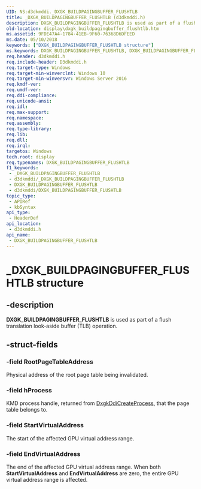 ```yaml
---
UID: NS:d3dkmddi._DXGK_BUILDPAGINGBUFFER_FLUSHTLB
title: _DXGK_BUILDPAGINGBUFFER_FLUSHTLB (d3dkmddi.h)
description: DXGK_BUILDPAGINGBUFFER_FLUSHTLB is used as part of a flush translation look-aside buffer (TLB) operation.
old-location: display\dxgk_buildpagingbuffer_flushtlb.htm
ms.assetid: 9FDE47A4-1784-41EB-9F60-76368D6DFEED
ms.date: 05/10/2018
keywords: ["DXGK_BUILDPAGINGBUFFER_FLUSHTLB structure"]
ms.keywords: DXGK_BUILDPAGINGBUFFER_FLUSHTLB, DXGK_BUILDPAGINGBUFFER_FLUSHTLB structure [Display Devices], _DXGK_BUILDPAGINGBUFFER_FLUSHTLB, d3dkmddi/DXGK_BUILDPAGINGBUFFER_FLUSHTLB, display.dxgk_buildpagingbuffer_flushtlb
req.header: d3dkmddi.h
req.include-header: D3dkmddi.h
req.target-type: Windows
req.target-min-winverclnt: Windows 10
req.target-min-winversvr: Windows Server 2016
req.kmdf-ver: 
req.umdf-ver: 
req.ddi-compliance: 
req.unicode-ansi: 
req.idl: 
req.max-support: 
req.namespace: 
req.assembly: 
req.type-library: 
req.lib: 
req.dll: 
req.irql: 
targetos: Windows
tech.root: display
req.typenames: DXGK_BUILDPAGINGBUFFER_FLUSHTLB
f1_keywords:
 - _DXGK_BUILDPAGINGBUFFER_FLUSHTLB
 - d3dkmddi/_DXGK_BUILDPAGINGBUFFER_FLUSHTLB
 - DXGK_BUILDPAGINGBUFFER_FLUSHTLB
 - d3dkmddi/DXGK_BUILDPAGINGBUFFER_FLUSHTLB
topic_type:
 - APIRef
 - kbSyntax
api_type:
 - HeaderDef
api_location:
 - d3dkmddi.h
api_name:
 - DXGK_BUILDPAGINGBUFFER_FLUSHTLB
---
```


# _DXGK_BUILDPAGINGBUFFER_FLUSHTLB structure


## -description

<b>DXGK_BUILDPAGINGBUFFER_FLUSHTLB</b> is used as part of a flush translation look-aside buffer (TLB) operation.

## -struct-fields

### -field RootPageTableAddress

Physical address of the root page table being invalidated.

### -field hProcess

KMD process handle,  returned from <a href="https://docs.microsoft.com/windows-hardware/drivers/ddi/d3dkmddi/nc-d3dkmddi-dxgkddi_createprocess">DxgkDdiCreateProcess</a>, that the page table belongs to.

### -field StartVirtualAddress

The start of the affected GPU virtual address range.

### -field EndVirtualAddress

The end of the affected GPU virtual address range. When both <b>StartVirtualAddress</b> and <b>EndVirtualAddress</b> are zero, the entire GPU virtual address range is affected.


